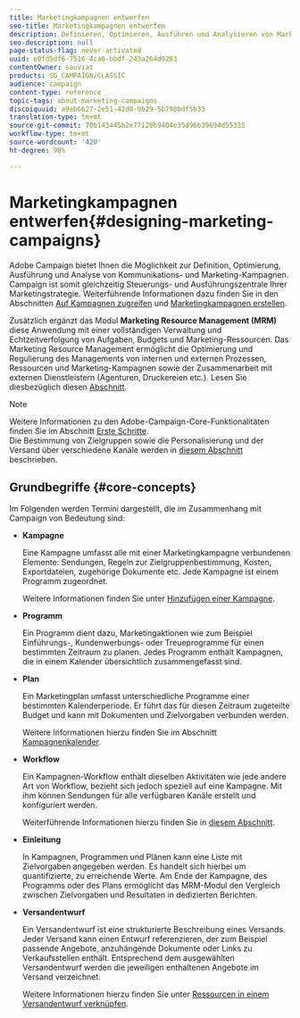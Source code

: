 ```yaml
---
title: Marketingkampagnen entwerfen
seo-title: Marketingkampagnen entwerfen
description: Definieren, Optimieren, Ausführen und Analysieren von Marketing-Kampagnen.
seo-description: null
page-status-flag: never-activated
uuid: e0fd5df6-7516-4ca6-bbdf-243a264d0283
contentOwner: sauviat
products: SG_CAMPAIGN/CLASSIC
audience: campaign
content-type: reference
topic-tags: about-marketing-campaigns
discoiquuid: a9eb6627-2e51-42d0-9b29-5b798bdf5b33
translation-type: tm+mt
source-git-commit: 70b143445b2e77128b9404e35d96b39694d55335
workflow-type: tm+mt
source-wordcount: '420'
ht-degree: 98%

---
```



# Marketingkampagnen entwerfen{#designing-marketing-campaigns}

Adobe Campaign bietet Ihnen die Möglichkeit zur Definition, Optimierung, Ausführung und Analyse von Kommunikations- und Marketing-Kampagnen. Campaign ist somit gleichzeitig Steuerungs- und Ausführungszentrale Ihrer Marketingstrategie. Weiterführende Informationen dazu finden Sie in den Abschnitten [Auf Kampagnen zugreifen](../../campaign/using/accessing-campaigns.md) und [Marketingkampagnen erstellen](../../campaign/using/setting-up-marketing-campaigns.md).

Zusätzlich ergänzt das Modul **Marketing Resource Management (MRM)** diese Anwendung mit einer vollständigen Verwaltung und Echtzeitverfolgung von Aufgaben, Budgets und Marketing-Ressourcen. Das Marketing Resource Management ermöglicht die Optimierung und Regulierung des Managements von internen und externen Prozessen, Ressourcen und Marketing-Kampagnen sowie der Zusammenarbeit mit externen Dienstleistern (Agenturen, Druckereien etc.). Lesen Sie diesbezüglich diesen [Abschnitt](../../campaign/using/about-marketing-resource-management.md).

>[!NOTE]
>
>Weitere Informationen zu den Adobe-Campaign-Core-Funktionalitäten finden Sie im Abschnitt [Erste Schritte](../../platform/using/about-adobe-campaign-classic.md).\
>Die Bestimmung von Zielgruppen sowie die Personalisierung und der Versand über verschiedene Kanäle werden in [diesem Abschnitt](../../delivery/using/steps-about-delivery-creation-steps.md) beschrieben.

## Grundbegriffe {#core-concepts}

Im Folgenden werden Termini dargestellt, die im Zusammenhang mit Campaign von Bedeutung sind:

* **Kampagne**

   Eine Kampagne umfasst alle mit einer Marketingkampagne verbundenen Elemente: Sendungen, Regeln zur Zielgruppenbestimmung, Kosten, Exportdateien, zugehörige Dokumente etc. Jede Kampagne ist einem Programm zugeordnet.

   Weitere Informationen finden Sie unter [Hinzufügen einer Kampagne](../../campaign/using/setting-up-marketing-campaigns.md#adding-a-campaign).

* **Programm**

   Ein Programm dient dazu, Marketingaktionen wie zum Beispiel Einführungs-, Kundenwerbungs- oder Treueprogramme für einen bestimmten Zeitraum zu planen. Jedes Programm enthält Kampagnen, die in einem Kalender übersichtlich zusammengefasst sind.

* **Plan**

   Ein Marketingplan umfasst unterschiedliche Programme einer bestimmten Kalenderperiode. Er führt das für diesen Zeitraum zugeteilte Budget und kann mit Dokumenten und Zielvorgaben verbunden werden.

   Weitere Informationen hierzu finden Sie im Abschnitt [Kampagnenkalender](../../campaign/using/accessing-marketing-campaigns.md#campaign-calendar).

* **Workflow**

   Ein Kampagnen-Workflow enthält dieselben Aktivitäten wie jede andere Art von Workflow, bezieht sich jedoch speziell auf eine Kampagne. Mit ihm können Sendungen für alle verfügbaren Kanäle erstellt und konfiguriert werden.

   Weiterführende Informationen hierzu finden Sie in [diesem Abschnitt](../../campaign/using/marketing-campaign-deliveries.md#building-the-main-target-in-a-workflow).

* **Einleitung**

   In Kampagnen, Programmen und Plänen kann eine Liste mit Zielvorgaben angegeben werden. Es handelt sich hierbei um quantifizierte, zu erreichende Werte. Am Ende der Kampagne, des Programms oder des Plans ermöglicht das MRM-Modul den Vergleich zwischen Zielvorgaben und Resultaten in dedizierten Berichten.

* **Versandentwurf**

   Ein Versandentwurf ist eine strukturierte Beschreibung eines Versands. Jeder Versand kann einen Entwurf referenzieren, der zum Beispiel passende Angebote, anzuhängende Dokumente oder Links zu Verkaufsstellen enthält. Entsprechend dem ausgewählten Versandentwurf werden die jeweiligen enthaltenen Angebote im Versand verzeichnet.

   Weitere Informationen hierzu finden Sie unter [Ressourcen in einem Versandentwurf verknüpfen](../../campaign/using/marketing-campaign-deliveries.md#associating-and-structuring-resources-linked-via-a-delivery-outline).

